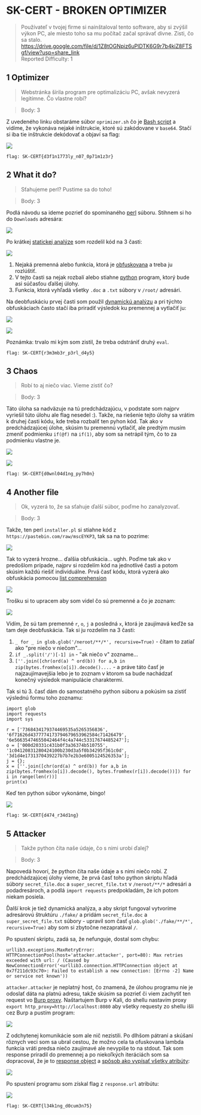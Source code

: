 # SK-CERT - BROKEN OPTIMIZER
> Používateľ v tvojej firme si nainštaloval tento software, aby si zvýšil výkon PC, ale miesto toho sa mu počítač začal správať divne. Zisti, čo sa stalo. https://drive.google.com/file/d/1Z8tOGNpiz6uPlDTK6G9r7b4kiZ8FTSgf/view?usp=share_link </br>
Reported Difficulty: 1

## 1 Optimizer
> Webstránka šírila program pre optimalizáciu PC, avšak nevyzerá legitímne. Čo vlastne robí?

> Body: 3

Z uvedeného linku obstaráme súbor `oprimizer.sh` čo je [Bash script](https://en.wikipedia.org/wiki/Bash_(Unix_shell)) a vidíme, že vykonáva nejaké inštrukcie, ktoré sú zakódovane v `base64`. Stačí si iba tie inštrukcie dekódovať a objaví sa flag:

![](images/2023-03-05-11-47-27.png)

```
flag: SK-CERT{d3f1n1773ly_n07_0p71m1z3r}
```

## 2 What it do?
> Sťahujeme perl? Pustime sa do toho!

> Body: 3

Podlá návodu sa ideme pozrieť do spomínaného [perl](https://en.wikipedia.org/wiki/Perl) súboru. Stihnem si ho do `Downloads` adresára:

![](images/2023-03-05-11-51-06.png)

Po krátkej [statickej analýze](https://en.wikipedia.org/wiki/Static_program_analysis) som rozdelil kód na 3 časti:

![](images/2023-03-05-11-59-37.png)

1. Nejaká premenná alebo funkcia, ktorá je [obfuskovana](https://en.wikipedia.org/wiki/Obfuscation_(software)) a treba ju rozlúštiť.
2. V tejto časti sa nejak rozbalí alebo stiahne [python](https://en.wikipedia.org/wiki/Python_(programming_language)) program, ktorý bude asi súčasťou ďalšej úlohy.
3. Funkcia, ktorá vyhľadá všetky `.doc` a `.txt` súbory v `/root/` adresári.

Na deobfuskáciu prvej časti som použil [dynamickú analýzu](https://en.wikipedia.org/wiki/Dynamic_program_analysis) a pri týchto obfuskáciach často stačí iba priradiť výsledok ku premennej a vytlačiť ju:

![](images/2023-03-05-12-42-28.png)

![](images/2023-03-05-12-44-49.png)

Poznámka: trvalo mi kým som zistil, že treba odstrániť druhý `eval`.

```
flag: SK-CERT{r3m3mb3r_p3rl_d4y5}
```

## 3 Chaos
> Robí to aj niečo viac. Vieme zistiť čo?

> Body: 3

Táto úloha sa nadväzuje na tú predchádzajúcu, v podstate som najprv vyriešil túto úlohu ale flag nesedel :). Takže, na riešenie tejto úlohy sa vrátim k druhej časti kódu, kde treba rozbaliť ten pyhon kód. Tak ako v predchádzajúcej úlohe, skúsim tu premennú vytlačiť, ale predtým musím zmeniť podmienku `if(@f)` na `if(1)`, aby som sa netrápil tým, čo to za podmienku vlastne je.

![](images/2023-03-05-12-55-11.png)

![](images/2023-03-05-12-55-34.png)

```
flag: SK-CERT{d0wnl04d1ng_py7h0n}
```

## 4 Another file
> Ok, vyzerá to, že sa sťahuje ďalší súbor, poďme ho zanalyzovať.

> Body: 3

Takže, ten perl `installer.pl` si stiahne kód z `https://pastebin.com/raw/mscEYKP3`, tak sa na to pozrime:

![](images/2023-03-05-12-59-03.png)

Tak to vyzerá hrozne... ďalšia obfuskácia... ughh. Poďme tak ako v predošlom prípade, najprv si rozdelím kód na jednotlivé časti a potom skúsim každú riešiť individuálne.
Prvá časť kódu, ktorá vyzerá ako obfuskácia pomocou [list comprehension](https://docs.python.org/3/tutorial/datastructures.html#list-comprehensions)

![](images/2023-03-05-16-24-21.png)

Trošku si to upracem aby som videl čo sú premenné a čo je zoznam:

![](images/2023-03-05-16-27-19.png)

Vidím, že sú tam premenné `r`, `o`, `j` a posledná `x`, ktorá je zaujímavá keďže sa tam deje deobfuskácia. Tak si ju rozdelím na 3 časti:

1. `_ for _ in glob.glob('/neroot/**/*', recursive=True)` - čítam to zatiaľ ako "pre niečo v niečom"...
2. `if _.split('/')[-1] in` - "ak niečo v" zozname...
3. `[''.join([chr(ord(a) ^ ord(b)) for a,b in zip(bytes.fromhex(o[i]).decode()....` - a práve táto časť je najzaujímavejšia lebo je to zoznam v ktorom sa bude nachádzať konečný výsledok manipulácie charaktermi.

Tak si tú 3. časť dám do samostatného python súboru a pokúsim sa zistiť výslednú formu toho zoznamu:

```
import glob
import requests
import sys

r = ['7368434179374469535a5265356836', '6f71626d4377774173794679653962584c71426479', '6e56635474655042464f4c4a744c53317674485247'];
o = ['000d20331c431b0f3a36374b510755', '1c04120831280424100b230d3a5f0b34295f361c0d', '3d1d4e1731370439227b7b7e2b3e6005124526353a'];
j = {};
x = [''.join([chr(ord(a) ^ ord(b)) for a,b in zip(bytes.fromhex(o[i]).decode(), bytes.fromhex(r[i]).decode())]) for i in range(len(r))]
print(x)

```

Keď ten python súbor vykonáme, bingo!

![](images/2023-03-05-16-47-03.png)

```
flag: SK-CERT{d474_r34d1ng}
```

## 5 Attacker
> Takže python číta naše údaje, čo s nimi urobí ďalej?

> Body: 3

Napovedá hovorí, že python číta naše údaje a s nimi niečo robí. Z predchádzajúcej úlohy vieme, že prvá časť toho python skriptu hľadá súbory `secret_file.doc` a `super_secret_file.txt` v `/neroot/**/*` adresári a podadresároch, a podlá `import requests` predpokladám, že ich potom niekam posiela.

Ďalší krok je tiež dynamická analýza, a aby skript fungoval vytvoríme adresárovú štruktúru `./fake/` a pridám `secret_file.doc` a `super_secret_file.txt` súbory - upravil som časť `glob.glob('./fake/**/*', recursive=True)` aby som si zbytočne nezapratával `/`.

Po spustení skriptu, zadá sa, že nefunguje, dostal som chybu:
```
urllib3.exceptions.MaxRetryError: HTTPConnectionPool(host='attacker.attacker', port=80): Max retries exceeded with url: / (Caused by NewConnectionError('<urllib3.connection.HTTPConnection object at 0x7f211dc93c70>: Failed to establish a new connection: [Errno -2] Name or service not known'))
```

`attacker.attacker` je neplatný host, čo znamená, že úlohou programu nie je odoslať dáta na platnú adresu, takže skúsim sa pozrieť či viem zachytiť ten request vo [Burp proxy](https://portswigger.net/burp/documentation/desktop/tools/proxy). Naštartujem Burp v Kali, do shellu nastavím proxy `export http_proxy=http://localhost:8080` aby všetky requesty zo shellu išli cez Burp a pustím program:

![](images/2023-03-05-22-18-57.png)

Z odchytenej komunikácie som ale nič nezistili. Po dlhšom pátraní a skúšaní rôznych veci som sa ubral cestou, že možno cela ta ofuskovana lambda funkcia vráti predsa niečo zaujímavé ale nevypíše to na stdout. Tak som response priradil do premennej a po niekoľkých iteráciách som sa dopracoval, že je to [response object](https://www.w3schools.com/python/ref_requests_response.asp) a [spôsob ako vypísať všetky atribúty](https://stackoverflow.com/a/192184):

![](images/2023-03-05-22-25-52.png)

Po spustení programu som získal flag z `response.url` atribútu:

![](images/2023-03-05-22-29-02.png)

```
flag: SK-CERT{l34k1ng_d0cum3n75}
```

